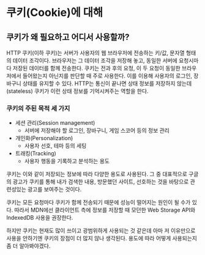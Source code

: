 # 쿠키(Cookie)에 대해

## 쿠키가 왜 필요하고 어디서 사용할까?

HTTP 쿠키(이하 쿠키)는 서버가 사용자의 웹 브라우저에 전송하는 키/값, 문자열 형태의 데이터 조각이다. 브라우저는 그 데이터 조각을 저장해 놓고, 동일한 서버에 요청시마다 저장된 데이터를 함께 전송한다. 쿠키는 전과 후의 요청, 이 두 요청이 동일한 브라우저에서 들어왔는지 아닌지를 판단할 때 주로 사용한다. 이를 이용해 사용자의 로그인, 장바구니 상태를 유지할 수 있다.
HTTP는 통신이 끝나면 상태 정보를 저장하지 않는데(stateless) 쿠키가 이런 상태 정보를 기억시켜주는 역할을 한다.

### 쿠키의 주된 목적 세 가지

- 세션 관리(Session management)
  - 서버에 저장해야 할 로그인, 장바구니, 게임 스코어 등의 정보 관리
- 개인화(Personalization)
  - 사용자 선호, 테마 등의 세팅
- 트래킹(Tracking)
  - 사용자 행동을 기록하고 분석하는 용도

쿠키는 이와 같이 저장되는 정보에 따라 다양한 용도로 사용된다. 그 중 대표적으로 구글의 광고가 쿠키를 통해 내가 검색한 내용, 방문했던 사이트, 선호하는 것을 바탕으로 관련성있는 광고를 보여주는 것이다.

쿠키는 모든 요청마다 쿠키가 함께 전송되기 때문에 성능이 떨어지는 원인이 될 수가 있다. 따라서 MDN에선 클라이언트 측에 정보를 저장할 때 모던한 Web Storage API와 IndexedDB 사용을 권장한다.

하지만 쿠키는 현재도 많이 쓰이고 광범위하게 사용되는 것 같은데 아마 저 이유만으로 사용을 안하기엔 쿠키의 장점이 더 많지 않나 생각된다. 용도에 따라 어떻게 사용되는지 좀 더 알아봐야겠다.
